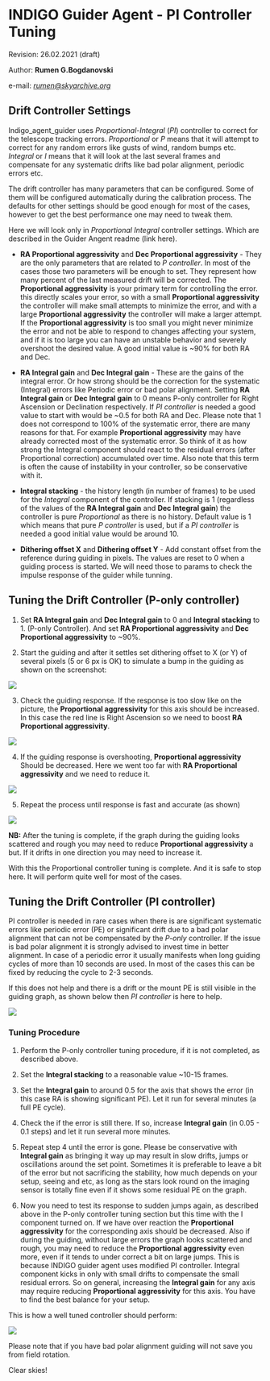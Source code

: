 # INDIGO Guider Agent - PI Controller Tuning

Revision: 26.02.2021 (draft)

Author: **Rumen G.Bogdanovski**

e-mail: *rumen@skyarchive.org*

## Drift Controller Settings

Indigo_agent_guider uses *Proportional-Integral* (*PI*) controller to correct for the telescope tracking errors. *Proportional* or *P*
means that it will attempt to correct for any random errors like gusts of wind, random bumps etc. *Integral* or *I* means
that it will look at the last several frames and compensate for any systematic drifts like bad polar alignment, periodic
errors etc.

The drift controller has many parameters that can be configured. Some of them will be configured automatically
during the calibration process. The defaults for other settings should be good enough for most of the cases, however
to get the best performance one may need to tweak them.

Here we will look only in *Proportional Integral* controller settings. Which are described in the Guider Angent readme (link here).

* **RA Proportional aggressivity** and **Dec Proportional aggressivity** - They are the only parameters that are related to *P controller*. In most of the cases those two parameters will be enough to set. They represent how many percent of the last measured drift will be corrected.
The **Proportional aggressivity** is your primary term for controlling the error. this directly scales your error, so with a small **Proportional aggressivity** the controller will make small attempts to minimize the error, and with a large **Proportional aggressivity** the controller will make a larger attempt. If the **Proportional aggressivity** is too small you might never minimize the error and not be able to respond to changes affecting your system, and if it is too large you can have an unstable behavior and severely overshoot the desired value. A good initial value is ~90% for both RA and Dec.

* **RA Integral gain** and **Dec Integral gain** - These are the gains of the integral error. Or how strong should be the correction for the systematic (Integral) errors like Periodic error or bad polar alignment. Setting **RA Integral gain** or **Dec Integral gain** to 0 means P-only controller for Right Ascension or Declination respectively. If *PI controller* is needed a good value to start with would be ~0.5 for both RA and Dec. Please note that 1 does not correspond to 100% of the systematic error, there are many reasons for that. For example **Proportional aggressivity** may have already corrected most of the systematic error. So think of it as how strong the Integral component should react to the residual errors (after Proportional correction) accumulated over time. Also note that this term is often the cause of instability in your controller, so be conservative with it.

* **Integral stacking** - the history length (in number of frames) to be used for the *Integral* component of the controller. If stacking is 1 (regardless of the values of the **RA Integral gain** and **Dec Integral gain**) the controller is pure *Proportional* as there is no history.
Default value is 1 which means that pure *P controller* is used, but if a *PI controller* is needed a good initial value would be around 10.

* **Dithering offset X** and  **Dithering offset Y** - Add constant offset from the reference during guiding in pixels. The values are reset to 0 when a guiding process is started. We will need those to params to check the impulse response of the guider while tunning.

## Tuning the Drift Controller (P-only controller)

1. Set **RA Integral gain** and **Dec Integral gain** to 0 and **Integral stacking** to 1.
(P-only Controller). And set **RA Proportional aggressivity** and **Dec Proportional aggressivity** to ~90%.

2. Start the guiding and after it settles set dithering offset to X (or Y) of several pixels (5 or 6 px is OK) to simulate a bump in the guiding as shown on the screenshot:

![](GUIDING_PI_CONTROLLER_TUNING/1.ICP_dither.png)

3. Check the guiding response. If the response is too slow like on the picture, the **Proportional aggressivity** for this axis should be increased. In this case the red line is Right Ascension so we need to boost **RA Proportional aggressivity**.

![](GUIDING_PI_CONTROLLER_TUNING/2.undershoot.png)

4. If the guiding response is overshooting, **Proportional aggressivity** Should be decreased. Here we went too far with **RA Proportional aggressivity** and we need to reduce it.

![](GUIDING_PI_CONTROLLER_TUNING/3.overshoot.png)

5. Repeat the process until response is fast and accurate (as shown)

![](GUIDING_PI_CONTROLLER_TUNING/4.ok_response.png)

**NB:** After the tuning is complete, if the graph during the guiding looks scattered and rough you may need to reduce **Proportional aggressivity**
a but. If it drifts in one direction you may need to increase it.

With this the Proportional controller tuning is complete. And it is safe to stop here. It will perform quite well for most of the cases.

## Tuning the Drift Controller (PI controller)
PI controller is needed in rare cases when there is are significant systematic errors like periodic error (PE) or significant drift due to a bad polar alignment that can not be compensated by the *P-only* controller. If the issue is bad polar alignment it is strongly advised to invest time in better alignment. In case of a periodic error it usually manifests when long guiding cycles of more than 10 seconds are used. In most of the cases this can be fixed by reducing the cycle to 2-3 seconds.

If this does not help and there is a drift or the mount PE is still visible in the guiding graph, as shown below then *PI controller* is here to help.

![](GUIDING_PI_CONTROLLER_TUNING/6.P_only.png)

### Tuning Procedure
1. Perform the P-only controller tuning procedure, if it is not completed, as described above.

2. Set the **Integral stacking** to a reasonable value ~10-15 frames.

3. Set the **Integral gain** to around 0.5 for the axis that shows the error (in this case RA is showing significant PE). Let it run for several minutes (a full PE cycle).

4. Check the if the error is still there. If so, increase **Integral gain** (in 0.05 - 0.1 steps) and let it run several more minutes.

5. Repeat step 4 until the error is gone. Please be conservative with **Integral gain** as bringing it way up may result in slow drifts, jumps or oscillations around the set point. Sometimes it is preferable to leave a bit of the error but not sacrificing the stability, how much depends on your setup, seeing and etc, as long as the stars look round on the imaging sensor is totally fine even if it shows some residual PE on the graph.

6. Now you need to test its response to sudden jumps again, as described above in the P-only controller tuning section but this time with the I component turned on. If we have over reaction the **Proportional aggressivity** for the corresponding axis should be decreased. Also if during the guiding, without large errors the graph looks scattered and rough, you may need to reduce the **Proportional aggressivity** even more, even if it tends to under correct a bit on large jumps. This is because INDIGO guider agent uses modified PI controller. Integral component kicks in only with small drifts to compensate the small residual errors. So on general, increasing the **Integral gain** for any axis may require reducing **Proportional aggressivity** for this axis. You have to find the best balance for your setup.

This is how a well tuned controller should perform:

![](GUIDING_PI_CONTROLLER_TUNING/7.tunned.png)

Please note that if you have bad polar alignment guiding will not save you from field rotation.

Clear skies!
